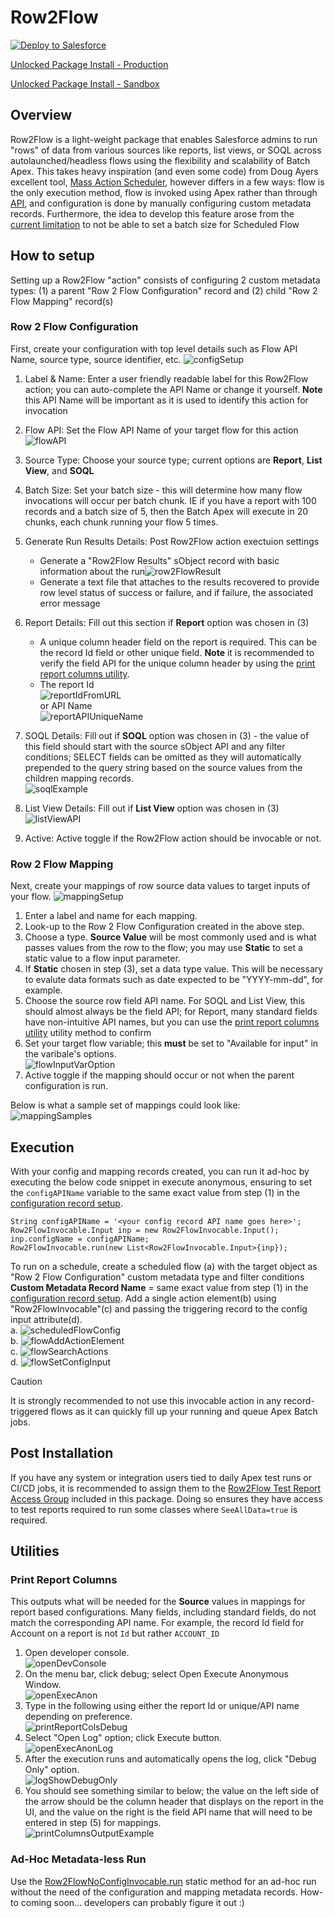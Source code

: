 # Row2Flow

<a href="https://githubsfdeploy.herokuapp.com?owner=k-bentsen&repo=Row2Flow">
  <img alt="Deploy to Salesforce"
       src="https://raw.githubusercontent.com/afawcett/githubsfdeploy/master/deploy.png">
</a>

[Unlocked Package Install - Production](https://login.salesforce.com/packaging/installPackage.apexp?p0=04tam0000017GM1AAM)

[Unlocked Package Install - Sandbox](https://test.salesforce.com/packaging/installPackage.apexp?p0=04tam0000017GM1AAM)

## Overview
Row2Flow is a light-weight package that enables Salesforce admins to run "rows" of data from various sources like reports, list views, or SOQL across autolaunched/headless flows using the flexibility and scalability of Batch Apex. This takes heavy inspiration (and even some code) from Doug Ayers excellent tool, [Mass Action Scheduler](https://github.com/sfdx-mass-action-scheduler/sfdx-mass-action-scheduler), however differs in a few ways: flow is the only execution method, flow is invoked using Apex rather than through [API](https://github.com/sfdx-mass-action-scheduler/sfdx-mass-action-scheduler), and configuration is done by manually configuring custom metadata records. Furthermore, the idea to develop this feature arose from the [current limitation](https://ideas.salesforce.com/s/idea/a0B8W00000GdccSUAR/scheduled-flow-batch-size-option) to not be able to set a batch size for Scheduled Flow

## How to setup
Setting up a Row2Flow "action" consists of configuring 2 custom metadata types: (1) a parent "Row 2 Flow Configuration" record and (2) child "Row 2 Flow Mapping" record(s)

### Row 2 Flow Configuration
First, create your configuration with top level details such as Flow API Name, source type, source identifier, etc.
    ![configSetup](images/configSetup.png)

1. Label & Name: Enter a user friendly readable label for this Row2Flow action; you can auto-complete the API Name or change it yourself. **Note** this API Name will be important as it is used to identify this action for invocation
2. Flow API: Set the Flow API Name of your target flow for this action ![flowAPI](images/flowAPI.png)
3. Source Type: Choose your source type; current options are **Report**, **List View**, and **SOQL**
4. Batch Size: Set your batch size - this will determine how many flow invocations will occur per batch chunk. IE if you have a report with 100 records and a batch size of 5, then the Batch Apex will execute in 20 chunks, each chunk running your flow 5 times.
5. Generate Run Results Details: Post Row2Flow action exectuion settings
    - Generate a "Row2Flow Results" sObject record with basic information about the run![row2FlowResult](images/row2flowResult.png)
    - Generate a text file that attaches to the results recovered to provide row level status of success or failure, and if failure, the associated error message
6. Report Details: Fill out this section if **Report** option was chosen in (3)
    - A unique column header field on the report is required. This can be the record Id field or other unique field. **Note** it is recommended to verify the field API for the unique column header by using the [print report columns utility](README.md#print-report-columns).
    - The report Id\
         ![reportIdFromURL](images/reportIdFromUrl.png)  
         or API Name\
         ![reportAPIUniqueName](images/reportAPIUniqueName.png)

7. SOQL Details: Fill out if **SOQL** option was chosen in (3) - the value of this field should start with the source sObject API and any filter conditions; SELECT fields can be omitted as they will automatically prepended to the query string based on the source values from the children mapping records.\
    ![soqlExample](images/soqlExample.png)

8. List View Details: Fill out if **List View** option was chosen in (3)\
   ![listViewAPI](images/listViewAPI.png)

9. Active: Active toggle if the Row2Flow action should be invocable or not.

### Row 2 Flow Mapping
Next, create your mappings of row source data values to target inputs of your flow.
    ![mappingSetup](images/mappingSetup.png)

1. Enter a label and name for each mapping.
2. Look-up to the Row 2 Flow Configuration created in the above step.
3. Choose a type. **Source Value** will be most commonly used and is what passes values from the row to the flow; you may use **Static** to set a static value to a flow input parameter.
4. If **Static** chosen in step (3), set a data type value. This will be necessary to evalute data formats such as date expected to be "YYYY-mm-dd", for example.
5. Choose the source row field API name. For SOQL and List View, this should almost always be the field API; for Report, many standard fields have non-intuitive API names, but you can use the [print report columns utility](README.md#print-report-columns) utility method to confirm 
6. Set your target flow variable; this **must** be set to "Available for input" in the varibale's options.\
    ![flowInputVarOption](images/flowInputVarOption.png)
7. Active toggle if the mapping should occur or not when the parent configuration is run.

Below is what a sample set of mappings could look like:\
    ![mappingSamples](images/mappingSamples.png)

## Execution
With your config and mapping records created, you can run it ad-hoc by executing the below code snippet in execute anonymous, ensuring to set the ```configAPIName``` variable to the same exact value from step (1) in the [configuration record setup](README.md#row-2-flow-configuration).
```
String configAPIName = '<your config record API name goes here>';
Row2FlowInvocable.Input inp = new Row2FlowInvocable.Input();
inp.configName = configAPIName;
Row2FlowInvocable.run(new List<Row2FlowInvocable.Input>{inp});
```
To run on a schedule, create a scheduled flow (a) with the target object as "Row 2 Flow Configuration" custom metadata type and filter conditions **Custom Metadata Record Name** = same exact value from step (1) in the [configuration record setup](README.md#row-2-flow-configuration). Add a single action element(b) using "Row2FlowInvocable"(c) and passing the triggering record to the config input attribute(d).\
    a.   ![scheduledFlowConfig](images/scheduledFlowConfig.png)\
    b.   ![flowAddActionElement](images/flowAddActionElement.png)\
    c.   ![flowSearchActions](images/flowSearchActions.png)\
    d.   ![flowSetConfigInput](images/flowSetConfigInput.png)
    

> [!CAUTION]
> It is strongly recommended to not use this invocable action in any record-triggered flows as it can quickly fill up your running and queue Apex Batch jobs.

## Post Installation
If you have any system or integration users tied to daily Apex test runs or CI/CD jobs, it is recommended to assign them to the [Row2Flow Test Report Access Group](row2flow/main/default/groups/Row2Flow_Test_Report_Access.group-meta.xml) included in this package. Doing so ensures they have access to test reports required to run some classes where ```SeeAllData=true``` is required.

## Utilities

### Print Report Columns
This outputs what will be needed for the **Source** values in mappings for report based configurations. Many fields, including standard fields, do not match the corresponding API name. For example, the record Id field for Account on a report is not ```Id``` but rather ```ACCOUNT_ID```

1. Open developer console.\
   ![openDevConsole](images/openDevConsole.png)
2. On the menu bar, click debug; select Open Execute Anonymous Window.\
   ![openExecAnon](images/openExecAnon.png)   
3. Type in the following using either the report Id or unique/API name depending on preference.\
     ![printReportColsDebug](images/printReportColsDebug.png)
4. Select "Open Log" option; click Execute button.\
    ![openExecAnonLog](images/openExecAnonLog.png)
5. After the execution runs and automatically opens the log, click "Debug Only" option.\
     ![logShowDebugOnly](images/logShowDebugOnly.png)
6. You should see something similar to below; the value on the left side of the arrow should be the column header that displays on the report in the UI, and the value on the right is the field API name that will need to be entered in step (5) for mappings.\
    ![printColumnsOutputExample](images/printColumnsOutputExample.png)

### Ad-Hoc Metadata-less Run

Use the [Row2FlowNoConfigInvocable.run](https://github.com/k-bentsen/Row2Flow/blob/master/row2flow/main/default/classes/Row2FlowNoConfigInvocable.cls#L29-L65) static method for an ad-hoc run without the need of the configuration and mapping metadata records. How-to coming soon... developers can probably figure it out :)
